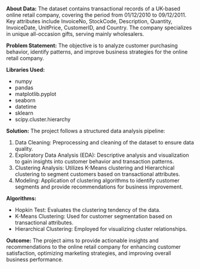 **About Data:**
The dataset contains transactional records of a UK-based online retail company, covering the period from 01/12/2010 to 09/12/2011. Key attributes include InvoiceNo, StockCode, Description, Quantity, InvoiceDate, UnitPrice, CustomerID, and Country. The company specializes in unique all-occasion gifts, serving mainly wholesalers.

**Problem Statement:**
The objective is to analyze customer purchasing behavior, identify patterns, and improve business strategies for the online retail company.

**Libraries Used:**
- numpy
- pandas
- matplotlib.pyplot
- seaborn
- datetime
- sklearn
- scipy.cluster.hierarchy

**Solution:**
The project follows a structured data analysis pipeline:
1. Data Cleaning: Preprocessing and cleaning of the dataset to ensure data quality.
2. Exploratory Data Analysis (EDA): Descriptive analysis and visualization to gain insights into customer behavior and transaction patterns.
3. Clustering Analysis: Utilizes K-Means clustering and Hierarchical clustering to segment customers based on transactional attributes.
4. Modeling: Application of clustering algorithms to identify customer segments and provide recommendations for business improvement.

**Algorithms:**
- Hopkin Test: Evaluates the clustering tendency of the data.
- K-Means Clustering: Used for customer segmentation based on transactional attributes.
- Hierarchical Clustering: Employed for visualizing cluster relationships.

**Outcome:**
The project aims to provide actionable insights and recommendations to the online retail company for enhancing customer satisfaction, optimizing marketing strategies, and improving overall business performance.
